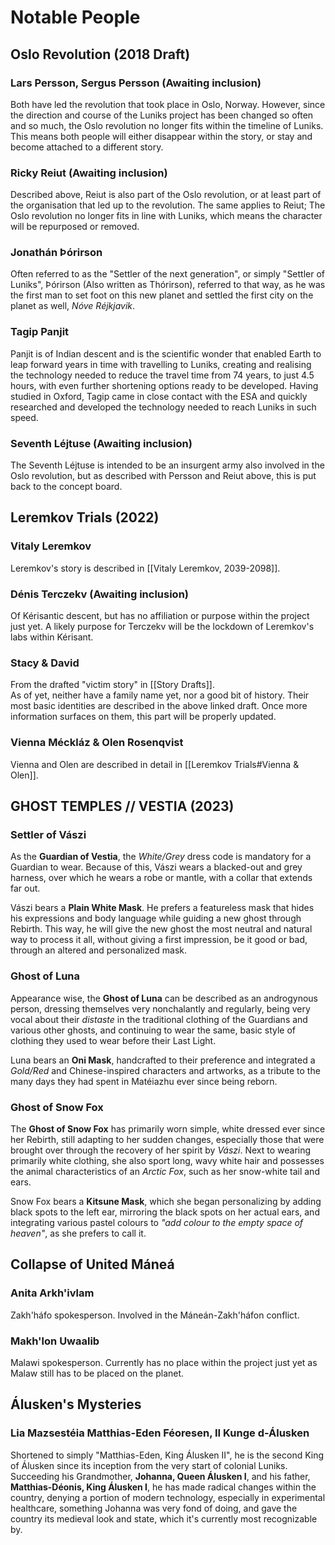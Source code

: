 # Notable People

## Oslo Revolution (2018 Draft)
### Lars Persson, Sergus Persson (Awaiting inclusion)
Both have led the revolution that took place in Oslo, Norway. However, since the direction and course of the Luniks project has been changed so often and so much, the Oslo revolution no longer fits within the timeline of Luniks. This means both people will either disappear within the story, or stay and become attached to a different story.    
### Ricky Reiut (Awaiting inclusion)
Described above, Reiut is also part of the Oslo revolution, or at least part of the organisation that led up to the revolution. The same applies to Reiut; The Oslo revolution no longer fits in line with Luniks, which means the character will be repurposed or removed.  
### Jonathán Þórirson
Often referred to as the "Settler of the next generation", or simply "Settler of Luniks", Þórirson (Also written as Thórirson), referred to that way, as he was the first man to set foot on this new planet and settled the first city on the planet as well, *Nóve Réjkjavik*.
### Tagip Panjit 
Panjit is of Indian descent and is the scientific wonder that enabled Earth to leap forward years in time with travelling to Luniks, creating and realising the technology needed to reduce the travel time from 74 years, to just 4.5 hours, with even further shortening options ready to be developed. 
Having studied in Oxford, Tagip came in close contact with the ESA and quickly researched and developed the technology needed to reach Luniks in such speed. 
### Seventh Léjtuse (Awaiting inclusion)
The Seventh Léjtuse is intended to be an insurgent army also involved in the Oslo revolution, but as described with Persson and Reiut above, this is put back to the concept board.

## Leremkov Trials (2022)
### Vitaly Leremkov
Leremkov's story is described in [[Vitaly Leremkov, 2039-2098]].
### Dénis Terczekv (Awaiting inclusion)
Of Kérisantic descent, but has no affiliation or purpose within the project just yet. A likely purpose for Terczekv will be the lockdown of Leremkov's labs within Kérisant.  
### Stacy & David 
From the drafted "victim story" in [[Story Drafts]]. \
As of yet, neither have a family name yet, nor a good bit of history. Their most basic identities are described in the above linked draft. Once more information surfaces on them, this part will be properly updated.
### Vienna Méckláz & Olen Rosenqvist
Vienna and Olen are described in detail in [[Leremkov Trials#Vienna & Olen]].

## GHOST TEMPLES // VESTIA (2023)

### Settler of Vászi
As the **Guardian of Vestia**, the *White/Grey* dress code is mandatory for a Guardian to wear. Because of this, Vászi wears a blacked-out and grey harness, over which he wears a robe or mantle, with a collar that extends far out.

Vászi bears a **Plain White Mask**. He prefers a featureless mask that hides his expressions and body language while guiding a new ghost through Rebirth. This way, he will give the new ghost the most neutral and natural way to process it all, without giving a first impression, be it good or bad, through an altered and personalized mask.

### Ghost of Luna
Appearance wise, the **Ghost of Luna** can be described as an androgynous person, dressing themselves very nonchalantly and regularly, being very vocal about their *distaste* in the traditional clothing of the Guardians and various other ghosts, and continuing to wear the same, basic style of clothing they used to wear before their Last Light.

Luna bears an **Oni Mask**, handcrafted to their preference and integrated a *Gold/Red* and Chinese-inspired characters and artworks, as a tribute to the many days they had spent in Matéiazhu ever since being reborn.

### Ghost of Snow Fox
The **Ghost of Snow Fox** has primarily worn simple, white dressed ever since her Rebirth, still adapting to her sudden changes, especially those that were brought over through the recovery of her spirit by *Vászi*. Next to wearing primarily white clothing, she also sport long, wavy white hair and possesses the animal characteristics of an *Arctic Fox*, such as her snow-white tail and ears. 

Snow Fox bears a **Kitsune Mask**, which she began personalizing by adding black spots to the left ear, mirroring the black spots on her actual ears, and integrating various pastel colours to *"add colour to the empty space of heaven"*, as she prefers to call it.

## Collapse of United Máneá
### Anita Arkh'ivlam
Zakh'háfo spokesperson. Involved in the Máneán-Zakh'háfon conflict.  
### Makh'lon Uwaalib
Malawi spokesperson. Currently has no place within the project just yet as Malaw still has to be placed on the planet.  

## Álusken's Mysteries
### Lia Mazsestéia Matthias-Eden Féoresen, II Kunge d-Álusken
Shortened to simply "Matthias-Eden, King Álusken II", he is the second King of Álusken since its inception from the very start of colonial Luniks. Succeeding his Grandmother, **Johanna, Queen Álusken I**, and his father, **Matthias-Déonis, King Álusken I**, he has made radical changes within the country, denying a portion of modern technology, especially in experimental healthcare, something Johanna was very fond of doing, and gave the country its medieval look and state, which it's currently most recognizable by. 
